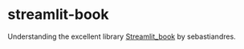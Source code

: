 # streamlit-book
Understanding the excellent library [Streamlit_book](https://github.com/sebastiandres/streamlit_book) by sebastiandres.

